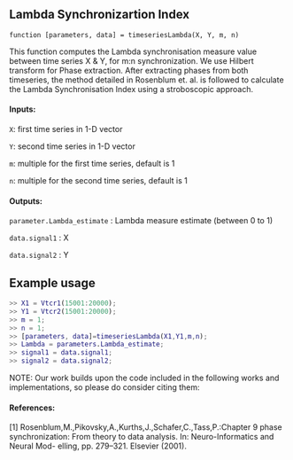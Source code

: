 ## Lambda Synchronizartion Index

`function [parameters, data] = timeseriesLambda(X, Y, m, n)`

This function computes the Lambda synchronisation measure value between time series X & Y, for m:n synchronization. We use Hilbert transform for Phase extraction. After extracting phases from both timeseries, the method detailed in Rosenblum et. al. is followed to calculate the Lambda Synchronisation Index using a stroboscopic approach.


#### Inputs:

`X`: first time series in 1-D vector

`Y`: second time series in 1-D vector

`m`: multiple for the first time series, default is 1

`n`: multiple for the second time series, default is 1

#### Outputs:

`parameter.Lambda_estimate` : Lambda measure estimate (between 0 to 1)

`data.signal1` : X

`data.signal2` : Y



## Example usage
```matlab
>> X1 = Vtcr1(15001:20000);
>> Y1 = Vtcr2(15001:20000);
>> m = 1;
>> n = 1;
>> [parameters, data]=timeseriesLambda(X1,Y1,m,n);
>> Lambda = parameters.Lambda_estimate;
>> signal1 = data.signal1;
>> signal2 = data.signal2;
```

NOTE: Our work builds upon the code included in the following works and
implementations, so please do consider citing them:

#### References:
[1] Rosenblum,M.,Pikovsky,A.,Kurths,J.,Schafer,C.,Tass,P.:Chapter 9 phase synchronization: From theory to data analysis. In: Neuro-Informatics and Neural Mod- elling, pp. 279–321. Elsevier (2001).
